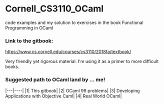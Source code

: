 # Cornell_CS3110_OCaml
code examples and my solution to exercises in the book Functional Programming in OCaml 

### Link to the gitbook: 
https://www.cs.cornell.edu/courses/cs3110/2018fa/textbook/

Very friendly yet rigorous material. I'm using it as a primer to more difficult books. 

### Suggested path to OCaml land by ... me!

|---|----|
|1| This gitbook|
|2| OCaml 99 problems|
|3| Developing Applications with Objective Caml|
|4| Real World OCaml|